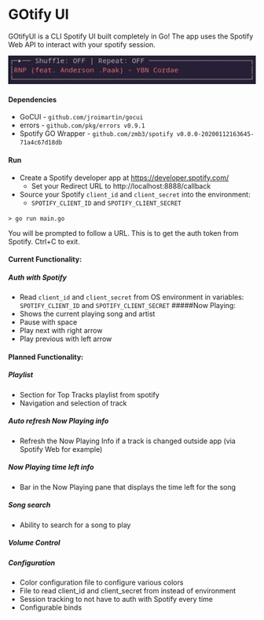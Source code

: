 # GOtify UI 
GOtifyUI is a CLI Spotify UI built completely in Go! The app uses the Spotify Web API to interact 
with your spotify session. 

![Gotify](GotifyUI.png)


#### Dependencies
- GoCUI  - `github.com/jroimartin/gocui`
- errors -  `github.com/pkg/errors v0.9.1`
- Spotify GO Wrapper - `github.com/zmb3/spotify v0.0.0-20200112163645-71a4c67d18db`

#### Run
- Create a Spotify developer app at https://developer.spotify.com/
  - Set your Redirect URL to http://localhost:8888/callback
- Source your Spotify `client_id` and `client_secret` into the environment:
   - `SPOTIFY_CLIENT_ID` and `SPOTIFY_CLIENT_SECRET`
  
`> go run main.go` 

You will be prompted to follow a URL. This is to get the auth token from Spotify.
 Ctrl+C to exit.

#### Current Functionality:
##### Auth with Spotify
   - Read `client_id` and `client_secret` from OS environment in variables: `SPOTIFY_CLIENT_ID` and `SPOTIFY_CLIENT_SECRET` 
#####Now Playing:
   - Shows the current playing song and artist
   - Pause with space
   - Play next with right arrow
   - Play previous with left arrow
   
#### Planned Functionality:
##### Playlist
 - Section for Top Tracks playlist from spotify
 - Navigation and selection of track
##### Auto refresh Now Playing info
 - Refresh the Now Playing Info if a track is changed outside app (via Spotify Web for example)
##### Now Playing time left info
 - Bar in the Now Playing pane that displays the time left for the song
##### Song search
 - Ability to search for a song to play
##### Volume Control
##### Configuration
 - Color configuration file to configure various colors
 - File to read client_id and client_secret from instead of environment
 - Session tracking to not have to auth with Spotify every time
 - Configurable binds
   